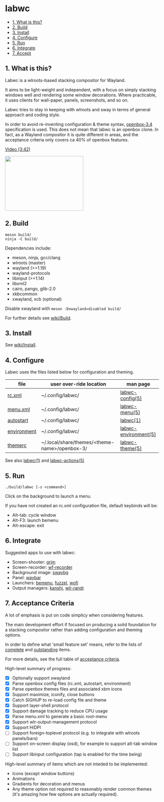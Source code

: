 # labwc

- [1. What is this?](#1-what-is-this)
- [2. Build](#2-build)
- [3. Install](#3-install)
- [4. Configure](#4-configure)
- [5. Run](#5-run)
- [6. Integrate](#6-integrate)
- [7. Accept](#7-acceptance-criteria)

## 1. What is this?

Labwc is a wlroots-based stacking compositor for Wayland.

It aims to be light-weight and independent, with a focus on simply
stacking windows well and rendering some window decorations. Where
practicable, it uses clients for wall-paper, panels, screenshots, and so
on.

Labwc tries to stay in keeping with wlroots and sway in terms of general
approach and coding style.

In order to avoid re-inventing configuration & theme syntax, [openbox-3.4]
specification is used. This does not mean that labwc is an openbox clone.
In fact, as a Wayland compositor it is quite different in areas, and the
acceptance criteria only covers ca 40% of openbox features.

[Video (3:42)](https://youtu.be/rE1bQjSVJzg)

<a href="https://raw.githubusercontent.com/wiki/johanmalm/labwc/images/scrot3.png">
  <img src="https://raw.githubusercontent.com/wiki/johanmalm/labwc/images/scrot3x.png" width="256px" height="179px">
</a>

## 2. Build

    meson build/
    ninja -C build/

Dependencies include:

- meson, ninja, gcc/clang
- wlroots (master)
- wayland (>=1.19)
- wayland-protocols
- libinput (>=1.14)
- libxml2
- cairo, pango, glib-2.0
- xkbcommon
- xwayland, xcb (optional)

Disable xwayland with `meson -Dxwayland=disabled build/`

For further details see [wiki/Build].

## 3. Install

See [wiki/Install](https://github.com/johanmalm/labwc/wiki/Install).

## 4. Configure

Labwc uses the files listed below for configuration and theming.

| file          | user over-ride location                         | man page
| ------------- | ----------------------------------------------- | --------
| [rc.xml]      | ~/.config/labwc/                                | [labwc-config(5)]
| [menu.xml]    | ~/.config/labwc/                                | [labwc-menu(5)]
| [autostart]   | ~/.config/labwc/                                | [labwc(1)]
| [environment] | ~/.config/labwc/                                | [labwc-environment(5)]
| [themerc]     | ~/.local/share/themes/\<theme-name\>/openbox-3/ | [labwc-theme(5)]

See also [labwc(1)] and [labwc-actions(5)]

## 5. Run

    ./build/labwc [-s <command>]

Click on the background to launch a menu.

If you have not created an rc.xml configuration file, default keybinds will be:

- Alt-tab: cycle window
- Alt-F3: launch bemenu
- Alt-escape: exit

## 6. Integrate

Suggested apps to use with labwc:

- Screen-shooter: [grim]
- Screen-recorder: [wf-recorder]
- Background image: [swaybg]
- Panel: [waybar]
- Launchers: [bemenu], [fuzzel], [wofi]
- Output managers: [kanshi], [wlr-randr]

## 7. Acceptance Criteria

A lot of emphasis is put on code simplicy when considering features.

The main development effort if focused on producing a solid foundation for a
stacking compositor rather than adding configuration and theming options.

In order to define what 'small feature set' means, refer to the lists of
[complete] and [outstanding] items.

For more details, see the full table of [acceptance criteria].

High-level summary of progress:

- [x] Optionally support xwayland
- [x] Parse openbox config files (rc.xml, autostart, environment)
- [x] Parse openbox themes files and associated xbm icons
- [x] Support maximize, iconify, close buttons
- [x] Catch SIGHUP to re-load config file and theme
- [x] Support layer-shell protocol
- [x] Support damage tracking to reduce CPU usage
- [x] Parse menu.xml to generate a basic root-menu
- [x] Support wlr-output-management protocol
- [x] Support HiDPI
- [ ] Support foreign-toplevel protocol (e.g. to integrate with wlroots panels/bars)
- [ ] Support on-screen display (osd), for example to support alt-tab window list
- [ ] Support libinput configuration (tap is enabled for the time being)

High-level summary of items which are not inteded to be implemented:

- Icons (except window buttons)
- Animations
- Gradients for decoration and menus
- Any theme option not required to reasonably render common themes (it's amazing
  how few options are actually required).

[openbox-3.4]: https://github.com/danakj/openbox

[rc.xml]: docs/rc.xml
[menu.xml]: docs/menu.xml
[autostart]: docs/autostart
[environment]: docs/environment
[themerc]: docs/themerc

[labwc(1)]: https://raw.githubusercontent.com/johanmalm/labwc/master/docs/labwc.1.scd
[labwc-config(5)]: https://raw.githubusercontent.com/johanmalm/labwc/master/docs/labwc-config.5.scd
[labwc-menu(5)]: https://raw.githubusercontent.com/johanmalm/labwc/master/docs/labwc-menu.5.scd
[labwc-environment(5)]: https://raw.githubusercontent.com/johanmalm/labwc/master/docs/labwc-environment.5.scd
[labwc-theme(5)]: https://raw.githubusercontent.com/johanmalm/labwc/master/docs/labwc-theme.5.scd
[labwc-actions(5)]: https://raw.githubusercontent.com/johanmalm/labwc/master/docs/labwc-actions.5.scd

[wiki/Build]: https://github.com/johanmalm/labwc/wiki/Build

[grim]: https://github.com/emersion/grim
[wf-recorder]: https://github.com/ammen99/wf-recorder
[swaybg]: https://github.com/swaywm/swaybg
[waybar]: https://github.com/Alexays/Waybar
[bemenu]: https://github.com/Cloudef/bemenu
[fuzzel]: https://codeberg.org/dnkl/fuzzel
[wofi]: https://hg.sr.ht/~scoopta/wofi
[kanshi]: https://github.com/emersion/kanshi.git
[wlr-randr]: https://github.com/emersion/wlr-randr.git

[acceptance criteria]: https://github.com/johanmalm/labwc/wiki/Acceptance-criteria
[complete]: https://github.com/johanmalm/labwc/wiki/Minimum-viable-product-complete-items
[outstanding]: https://github.com/johanmalm/labwc/wiki/Minimum-viable-product-outstanding-items

